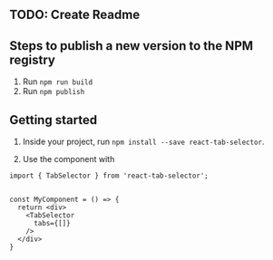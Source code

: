 ## TODO: Create Readme

## Steps to publish a new version to the NPM registry

1. Run `npm run build`
2. Run `npm publish`

## Getting started

1. Inside your project, run `npm install --save react-tab-selector`.

2. Use the component with

```
import { TabSelector } from 'react-tab-selector';


const MyComponent = () => {
  return <div>
    <TabSelector
      tabs={[]}
    />
  </div>
}
```


